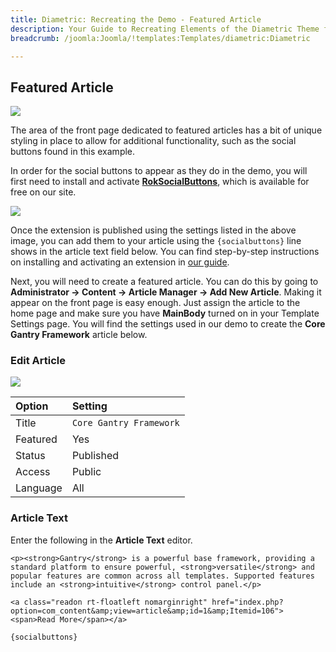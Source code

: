 ```yaml
---
title: Diametric: Recreating the Demo - Featured Article
description: Your Guide to Recreating Elements of the Diametric Theme for Joomla
breadcrumb: /joomla:Joomla/!templates:Templates/diametric:Diametric

---
```


Featured Article
-----
![][demo]

The area of the front page dedicated to featured articles has a bit of unique styling in place to allow for additional functionality, such as the social buttons found in this example. 

In order for the social buttons to appear as they do in the demo, you will first need to install and activate [**RokSocialButtons**][roksocial], which is available for free on our site.

![][social]

Once the extension is published using the settings listed in the above image, you can add them to your article using the `{socialbuttons}` line shows in the article text field below. You can find step-by-step instructions on installing and activating an extension in [our guide][ext].

Next, you will need to create a featured article. You can do this by going to **Administrator -> Content -> Article Manager -> Add New Article**. Making it appear on the front page is easy enough. Just assign the article to the home page and make sure you have **MainBody** turned on in your Template Settings page. You will find the settings used in our demo to create the **Core Gantry Framework** article below.

### Edit Article
![][demo2]

| Option   | Setting                |  
| :------- | :--------------------- |  
| Title    | `Core Gantry Framework`|  
| Featured | Yes                    |  
| Status   | Published              |  
| Access   | Public                 |  
| Language | All                    |  

### Article Text
Enter the following in the **Article Text** editor.

~~~
<p><strong>Gantry</strong> is a powerful base framework, providing a standard platform to ensure powerful, <strong>versatile</strong> and popular features are common across all templates. Supported features include an <strong>intuitive</strong> control panel.</p>

<a class="readon rt-floatleft nomarginright" href="index.php?option=com_content&amp;view=article&amp;id=1&amp;Itemid=106"><span>Read More</span></a>

{socialbuttons}
~~~

[demo]: assets/demo_11.jpeg
[demo2]: assets/article_1.jpg
[roksocial]: http://www.rockettheme.com/extensions-downloads/free/3298-roksocialbuttons
[ext]: ../../platform/extensions.md
[social]: assets/roksocial.jpg
